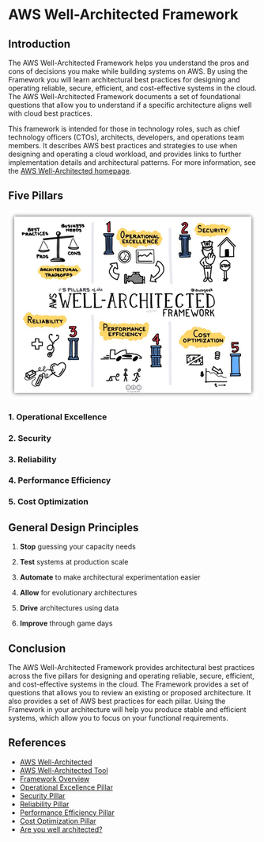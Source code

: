 # AWS Well-Architected Framework
## Introduction

The AWS Well-Architected Framework helps you understand the pros and cons of decisions you make while building systems on AWS. By using the Framework you will learn architectural best practices for designing and operating reliable, secure, efficient, and cost-effective systems in the cloud. The AWS Well-Architected Framework documents a set of foundational questions that allow you to understand if a specific architecture aligns well with cloud best practices.

This framework is intended for those in technology roles, such as chief technology officers (CTOs), architects, developers, and operations team members. It describes AWS best practices and strategies to use when designing and operating a cloud workload, and provides links to further implementation details and architectural patterns. For more information, see the [AWS Well-Architected homepage](https://aws.amazon.com/architecture/well-architected/?ref=wellarchitected-wp&wa-lens-whitepapers.sort-by=item.additionalFields.sortDate&wa-lens-whitepapers.sort-order=desc).

## Five Pillars

![Well-Architected Framework Pillars](Well-Architected.jpg)

### 1. Operational Excellence

### 2. Security

### 3. Reliability

### 4. Performance Efficiency

### 5. Cost Optimization

## General Design Principles
1. **Stop** guessing your capacity needs

1. **Test** systems at production scale

1. **Automate** to make architectural experimentation easier

1. **Allow** for evolutionary architectures

1. **Drive** architectures using data

1. **Improve** through game days

## Conclusion
The AWS Well-Architected Framework provides architectural best practices across the five pillars for designing and operating reliable, secure, efficient, and cost-effective systems in the cloud. The Framework provides a set of questions that allows you to review an existing or proposed architecture. It also provides a set of AWS best practices for each pillar. Using the Framework in your architecture will help you produce stable and efficient systems, which allow you to focus on your functional requirements.

## References
* [AWS Well-Architected](https://aws.amazon.com/architecture/well-architected/?wa-lens-whitepapers.sort-by=item.additionalFields.sortDate&wa-lens-whitepapers.sort-order=desc)
* [AWS Well-Architected Tool](https://aws.amazon.com/well-architected-tool/)
* [Framework Overview](https://docs.aws.amazon.com/wellarchitected/latest/framework/welcome.html)
* [Operational Excellence Pillar](https://docs.aws.amazon.com/wellarchitected/latest/operational-excellence-pillar/welcome.html)
* [Security Pillar](https://docs.aws.amazon.com/wellarchitected/latest/security-pillar/welcome.html)
* [Reliability Pillar](https://docs.aws.amazon.com/wellarchitected/latest/reliability-pillar/welcome.html)
* [Performance Efficiency Pillar](https://docs.aws.amazon.com/wellarchitected/latest/performance-efficiency-pillar/welcome.html)
* [Cost Optimization Pillar](https://docs.aws.amazon.com/wellarchitected/latest/cost-optimization-pillar/welcome.html)
* [Are you well architected?](https://youtu.be/gjNPpjYNiow)
